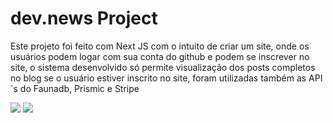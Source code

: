 <h1>dev.news Project</h1>
<p>Este projeto foi feito com Next JS com o intuito de criar um site, onde os usuários podem logar com sua conta do github e podem se inscrever no site, o sistema desenvolvido só permite visualização dos posts completos no blog se o usuário estiver inscrito no site, foram utilizadas também as API´s do Faunadb, Prismic e Stripe</p>
<img src="https://github.com/lulucasalves/devnews-project/blob/main/.github/image1.png">
<img src="https://github.com/lulucasalves/devnews-project/blob/main/.github/image2.png">

